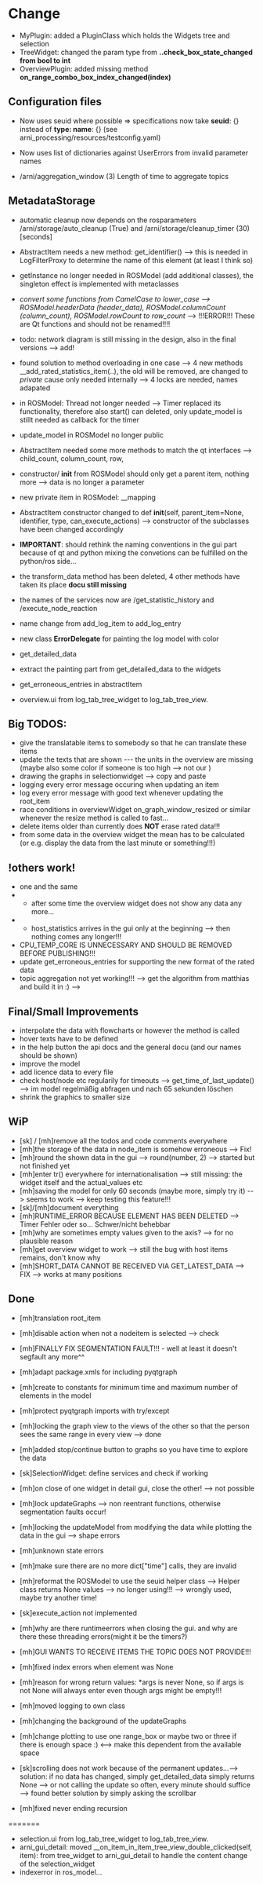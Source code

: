 Change
===

* MyPlugin: added a PluginClass which holds the Widgets tree and selection
* TreeWidget: changed the param type from **..check_box_state_changed from bool to int**
* OverviewPlugin: added missing method **on_range_combo_box_index_changed(index)**

## Configuration files
* Now uses seuid where possible
=> specifications now take **seuid**: {} instead of **type: name**: {} (see arni_processing/resources/testconfig.yaml)
* Now uses list of dictionaries against UserErrors from invalid parameter names

* /arni/aggregation_window (3) Length of time to aggregate topics

## MetadataStorage
* automatic cleanup now depends on the rosparameters /arni/storage/auto_cleanup (True) and /arni/storage/cleanup_timer (30)[seconds]


* AbstractItem needs a new method: get_identifier() --> this is needed in LogFilterProxy to determine the name of this element (at least I think so)
* getInstance no longer needed in ROSModel (add additional classes), the singleton effect is implemented with metaclasses
* *convert some functions from CamelCase to lower_case --> ROSModel.headerData (header_data), ROSModel.columnCount (column_count), ROSModel.rowCount to row_count* --> !!!ERROR!!! These are Qt functions and should not be renamed!!!!
* todo: network diagram is still missing in the design, also in the final versions --> add!
* found solution to method overloading in one case --> 4 new methods __add_rated_statistics_item(..), the old will be removed, are changed to *private* cause only needed internally --> 4 locks are needed, names adapated
* in ROSModel: Thread not longer needed --> Timer replaced its functionality, therefore also start() can deleted, only update_model is stillt needed as callback for the timer
* update_model in ROSModel no longer public
* AbstractItem needed some more methods to match the qt interfaces --> child_count, column_count, row, 
* constructor/ __init__ from ROSModel should only get a parent item, nothing more --> data is no longer a parameter
* new private item in ROSModel: __mapping
* AbstractItem constructor changed to def __init__(self, parent_item=None, identifier, type, can_execute_actions) --> constructor of the subclasses have been changed accordingly
*  **IMPORTANT**: should rethink the naming conventions in the gui part because of qt and python mixing the convetions can be fulfilled on the python/ros side...
* the transform_data method has been deleted, 4 other methods have taken its place **docu still missing**
* the names of the services now are /get_statistic_history and /execute_node_reaction
* name change from add_log_item to add_log_entry
* new class **ErrorDelegate** for painting the log model with color
* get_detailed_data 
* extract the painting part from get_detailed_data to the widgets
* get_erroneous_entries in abstractItem
* overview.ui from log_tab_tree_widget to log_tab_tree_view.

## Big TODOS:
* give the translatable items to somebody so that he can translate these items
* update the texts that are shown  --- the units in the overview are missing (maybe also some color if someone is too high --> not our )
* drawing the graphs in selectionwidget --> copy and paste
* logging every error message occuring when updating an item
* log every error message with good text whenever updating the root_item
* race conditions in overviewWidget on_graph_window_resized or similar whenever the resize method is called to fast...
* delete items older than currently does **NOT** erase rated data!!! 
* from some data in the overview widget the mean has to be calculated (or e.g. display the data from the last minute or something!!!)


## !others work!
* one and the same
*  * after some time the overview widget does not show any data any more...
*  * host_statistics arrives in the gui only at the beginning --> then nothing comes any longer!!!
* CPU_TEMP_CORE IS UNNECESSARY AND SHOULD BE REMOVED BEFORE PUBLISHING!!!
* update get_erroneous_entries for supporting the new format of the rated data
* topic aggregation not yet working!!! --> get the algorithm from matthias and build it in :) --> 

## Final/Small Improvements
* interpolate the data with flowcharts or however the method is called
* hover texts have to be defined
* in the help button the api docs and the general docu (and our names should be shown)
* improve the model
* add licence data to every file
* check host/node etc regularily for timeouts --> get_time_of_last_update() --> im model regelmäßig abfragen und nach 65 sekunden löschen
* shrink the graphics to smaller size


## WiP
* [sk] / [mh]remove all the todos and code comments everywhere
* [mh]the storage of the data in node_item is somehow erroneous --> Fix!
* [mh]round the shown data in the gui --> round(number, 2) --> started but not finished yet
* [mh]enter tr() everywhere for internationalisation --> still missing: the widget itself and the actual_values etc
* [mh]saving the model for only 60 seconds (maybe more, simply try it) --> seems to work --> keep testing this feature!!!
* [sk]/[mh]document everything
* [mh]RUNTIME_ERROR BECAUSE ELEMENT HAS BEEN DELETED --> Timer Fehler oder so... Schwer/nicht behebbar
* [mh]why are sometimes empty values given to the axis? --> for no plausible reason
* [mh]get overview widget to work --> still the bug with host items remains, don't know why
* [mh]SHORT_DATA CANNOT BE RECEIVED VIA GET_LATEST_DATA --> FIX --> works at many positions

## Done
* [mh]translation root_item
* [mh]disable action when not a nodeitem is selected --> check
* [mh]FINALLY FIX SEGMENTATION FAULT!!! - well at least it doesn't segfault any more^^
* [mh]adapt package.xmls for including pyqtgraph
* [mh]create to constants for minimum time and maximum number of elements in the model
* [mh]protect pyqtgraph imports with try/except
* [mh]locking the graph view to the views of the other so that the person sees the same range in every view --> done
* [mh]added stop/continue button to graphs so you have time to explore the data
* [sk]SelectionWidget: define services and check if working
* [mh]on close of one widget in detail gui, close the other! --> not possible
* [mh]lock updateGraphs --> non reentrant functions, otherwise segmentation faults occur!
* [mh]locking the updateModel from modifying the data while plotting the data in the gui --> shape errors
* [mh]unknown state errors
* [mh]make sure there are no more dict["time"] calls, they are invalid
* [mh]reformat the ROSModel to use the seuid helper class --> Helper class returns None values --> no longer using!!! --> wrongly used, maybe try another time!
* [sk]execute_action not implemented
* [mh]why are there runtimeerrors when closing the gui. and why are there these threading errors(might it be the timers?)
* [mh]GUI WANTS TO RECEIVE ITEMS THE TOPIC DOES NOT PROVIDE!!!
* [mh]fixed index errors when element was None
* [mh]reason for wrong return values: *args is never None, so if args is not None will always enter even though args might be empty!!!
* [mh]moved logging to own class

* [mh]changing the background of the updateGraphs
* [mh]change plotting to use one range_box or maybe two or three if there is enough space :) <--> make this dependent from the available space
* [sk]scrolling does not work because of the permanent updates...--> solution: if no data has changed, simply get_detailed_data simply returns None --> or not calling the update so often, every minute should suffice --> found better solution by simply asking the scrollbar
* [mh]fixed never ending recursion


=======
* selection.ui from log_tab_tree_widget to log_tab_tree_view.
* arni_gui_detail: moved __on_item_in_item_tree_view_double_clicked(self, item): from tree_widget to arni_gui_detail to handle the content change of the selection_widget
* indexerror in ros_model...